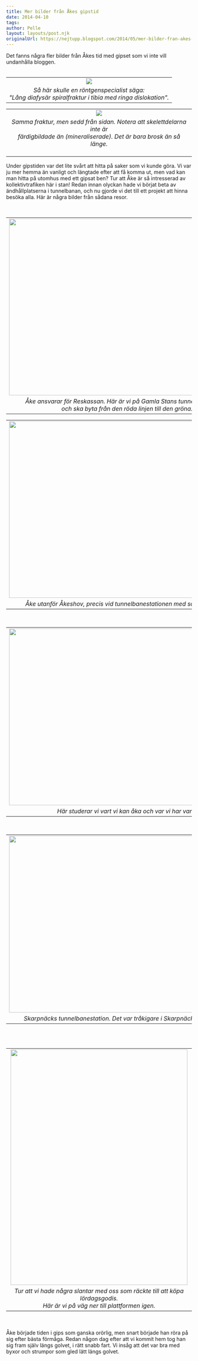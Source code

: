 ```yaml
---
title: Mer bilder från Åkes gipstid
date: 2014-04-10
tags: 	
author: Pelle
layout: layouts/post.njk
originalUrl: https://nejtupp.blogspot.com/2014/05/mer-bilder-fran-akes-gipstid.html
---
```


Det fanns några fler bilder från Åkes tid med gipset som vi inte vill undanhålla bloggen.<br><br><table align="center" cellpadding="0" cellspacing="0" class="tr-caption-container" style="margin-left: auto; margin-right: auto; text-align: center;"><tbody><tr><td style="text-align: center;"><img src="../../../../img/Ro%25CC%2588ntgenbilder-SIN_UNDERBEN_20140425_105134.jpg"></td></tr><tr><td class="tr-caption" style="text-align: center;"><i>Så här skulle en röntgenspecialist säga:<br>"Lång diafysär spiralfraktur i tibia med ringa dislokation".</i></td></tr></tbody></table><table align="center" cellpadding="0" cellspacing="0" class="tr-caption-container" style="margin-left: auto; margin-right: auto; text-align: center;"><tbody><tr><td style="text-align: center;"><img src="../../../../img/Ro%25CC%2588ntgenbilder-SIN_UNDERBEN_20140425_105142.jpg"></td></tr><tr><td class="tr-caption" style="text-align: center;"><i>Samma fraktur, men sedd från sidan. Notera att skelettdelarna inte är <br>färdigbildade än (mineraliserade). Det är bara brosk än så länge.<br> </i></td></tr></tbody></table>Under gipstiden var det lite svårt att hitta på saker som vi kunde göra. Vi var ju mer hemma än vanligt och längtade efter att få komma ut, men vad kan man hitta på utomhus med ett gipsat ben? Tur att Åke är så intresserad av kollektivtrafiken här i stan! Redan innan olyckan hade vi börjat beta av ändhållplatserna i tunnelbanan, och nu gjorde vi det till ett projekt att hinna besöka alla. Här är några bilder från sådana resor.<br><div><br></div><table align="center" cellpadding="0" cellspacing="0" class="tr-caption-container" style="margin-left: auto; margin-right: auto; text-align: center;"><tbody><tr><td style="text-align: center;"><img src="../../../../img/iPhone-IMG_0809.jpg" height="480" width="640"></td></tr><tr><td class="tr-caption" style="text-align: center;"><i>Åke ansvarar för Reskassan. Här är vi på Gamla Stans tunnelbanestation <br>och ska byta från den röda linjen till den gröna.</i></td></tr></tbody></table><table align="center" cellpadding="0" cellspacing="0" class="tr-caption-container" style="margin-left: auto; margin-right: auto; text-align: center;"><tbody><tr><td style="text-align: center;"><img src="../../../../img/iPhone-IMG_0811.jpg" height="480" width="640"></td></tr><tr><td class="tr-caption" style="text-align: center;"><i>Åke utanför Åkeshov, precis vid tunnelbanestationen med samma namn. </i></td></tr></tbody></table><br><table align="center" cellpadding="0" cellspacing="0" class="tr-caption-container" style="margin-left: auto; margin-right: auto; text-align: center;"><tbody><tr><td style="text-align: center;"><img src="../../../../img/iPhone-IMG_0814.jpg" height="480" width="640"></td></tr><tr><td class="tr-caption" style="text-align: center;"><i>Här studerar vi vart vi kan åka och var vi har varit.</i></td></tr></tbody></table><br><table align="center" cellpadding="0" cellspacing="0" class="tr-caption-container" style="margin-left: auto; margin-right: auto; text-align: center;"><tbody><tr><td style="text-align: center;"><img src="../../../../img/iPhone-IMG_0835.jpg" height="480" width="640"></td></tr><tr><td class="tr-caption" style="text-align: center;"><i>Skarpnäcks tunnelbanestation. Det var tråkigare i Skarpnäck än vi trodde.</i></td></tr></tbody></table><br><br><table align="center" cellpadding="0" cellspacing="0" class="tr-caption-container" style="margin-left: auto; margin-right: auto; text-align: center;"><tbody><tr><td style="text-align: center;"><img src="../../../../img/iPhone-IMG_0839.jpg" height="640" width="480"></td></tr><tr><td class="tr-caption" style="text-align: center;"><i>Tur att vi hade några slantar med oss som räckte till att köpa lördagsgodis.<br>Här är vi på väg ner till plattformen igen.</i></td></tr></tbody></table><br><br>Åke började tiden i gips som ganska orörlig, men snart började han röra på sig efter bästa förmåga. Redan någon dag efter att vi kommit hem tog han sig fram själv längs golvet, i rätt snabb fart. Vi insåg att det var bra med byxor och strumpor som gled lätt längs golvet.<br><br><div class="separator" style="clear: both; text-align: center;"><object class="BLOG_video_class" contentid="ea847b49f0a9a37e" height="266" id="BLOG_video-ea847b49f0a9a37e" width="320"></object></div><br><br>Några veckor senare rörde han sig nästan obehindrat med gipset. Visst, benet är stelt, men han lät sig verkligen inte bekomma. I filmen nedan ska vi till farmor och farfar, barnen ska få sova över där.<br><br><div class="separator" style="clear: both; text-align: center;"><object class="BLOG_video_class" contentid="44d029f64925754f" height="266" id="BLOG_video-44d029f64925754f" width="320"></object></div><br><br><br>Åke var inte så glad för att visa sig bland kamraterna på förskolan med sitt gips, men han var ju tvungen att komma tillbaka dit någon gång. När han blivit lite mer bekväm med gipset och vi visste att han skulle klara av det, så fick han komma tillbaka. När vi kom dit på eftermiddagen så visade det sig att hela förskolan fortfarande var ute på utflykt, så vi var ensamma i lokalerna i minst en halvtimme innan de andra kom. Det var kanske inte så dumt, Åke hann visa mig lite roliga leksaker. När de andra kom så lämnade jag honom och gick bort en timme innan jag kom tillbaka och hämtade honom och Tage igen. Jag var lite nervös, hur hade det gått? Det visade sig att han hade varit väldigt framåt och ville göra allt utan hjälp och han hade låtit alla titta och känna på gipset. Efter den stunden tyckte han aldrig mer att gipset var något pinsamt.<br><div class="separator" style="clear: both; text-align: center;"></div><br><table align="center" cellpadding="0" cellspacing="0" class="tr-caption-container" style="margin-left: auto; margin-right: auto; text-align: center;"><tbody><tr><td style="text-align: center;"><img srcs/s1600/iPhone-IMG_0830.jpg" imageanchor="1" style="margin-left: auto; margin-right: auto;"><img border="0" src="../../../../img/iPhone-IMG_0830.jpg" height="480" width="640"></td></tr><tr><td class="tr-caption" style="text-align: center;"><i>Åke visar roliga leksaker på förskolan. Snart kommer de andra barnen tillbaka.</i></td></tr></tbody></table>
<!-- no comments on this post -->
